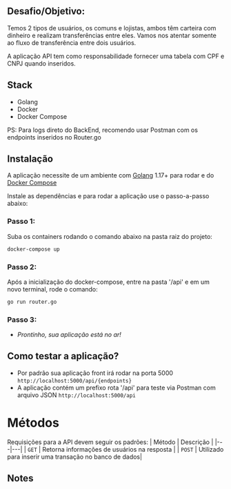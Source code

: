 ##  Desafio/Objetivo:
Temos 2 tipos de usuários, os comuns e lojistas, ambos têm carteira com dinheiro e
realizam transferências entre eles. Vamos nos atentar somente ao fluxo de
transferência entre dois usuários.

A aplicação API tem como responsabilidade fornecer uma tabela com CPF e CNPJ quando inseridos.

## Stack

- Golang
- Docker
- Docker Compose
 
 PS: Para logs direto do BackEnd, recomendo usar Postman com os endpoints inseridos no Router.go


## Instalação

A aplicação necessite de um ambiente com [Golang](https://go.dev/doc/install) 1.17+ para rodar
e do [Docker Compose](https://docs.docker.com/compose/install/)


Instale as dependências e para rodar a aplicação use o passo-a-passo abaixo:

### Passo 1:
Suba os containers rodando o comando abaixo na pasta raiz do projeto:
```sh
docker-compose up
```

### Passo 2:
Após a inicialização do docker-compose, entre na pasta '/api' e em um novo terminal, rode o comando:
```sh
go run router.go
```

### Passo 3:

- *Prontinho, sua aplicação está no ar!*

## Como testar a aplicação?
- Por padrão sua aplicação front irá rodar na porta 5000 ```http://localhost:5000/api/{endpoints}```
- A aplicação contém um prefixo rota '/api' para teste via Postman com arquivo JSON ```http://localhost:5000/api```


# Métodos
Requisições para a API devem seguir os padrões:
| Método | Descrição |
|---|---|
| `GET` | Retorna informações de usuários na resposta |
| `POST` | Utilizado para inserir uma transação no banco de dados|

## Notes
